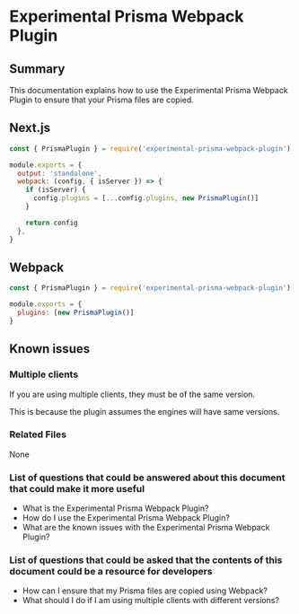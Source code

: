 # Experimental Prisma Webpack Plugin

## Summary
This documentation explains how to use the Experimental Prisma Webpack Plugin to ensure that your Prisma files are copied.

## Next.js

```js
const { PrismaPlugin } = require('experimental-prisma-webpack-plugin')

module.exports = {
  output: 'standalone',
  webpack: (config, { isServer }) => {
    if (isServer) {
      config.plugins = [...config.plugins, new PrismaPlugin()]
    }

    return config
  },
}
```

## Webpack

```js
const { PrismaPlugin } = require('experimental-prisma-webpack-plugin')

module.exports = {
  plugins: [new PrismaPlugin()]
}
```

## Known issues

### Multiple clients

If you are using multiple clients, they must be of the same version.

This is because the plugin assumes the engines will have same versions.

### Related Files
None

### List of questions that could be answered about this document that could make it more useful
- What is the Experimental Prisma Webpack Plugin?
- How do I use the Experimental Prisma Webpack Plugin?
- What are the known issues with the Experimental Prisma Webpack Plugin?

### List of questions that could be asked that the contents of this document could be a resource for developers
- How can I ensure that my Prisma files are copied using Webpack?
- What should I do if I am using multiple clients with different versions?